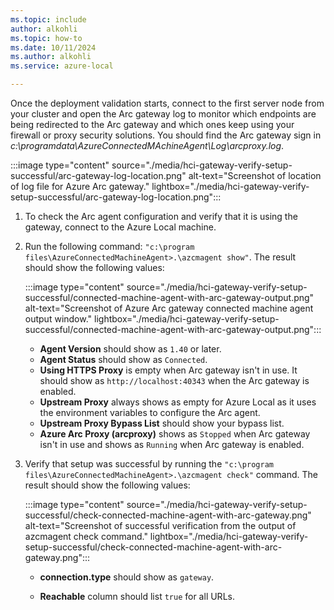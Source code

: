 ```yaml
---
ms.topic: include
author: alkohli
ms.topic: how-to
ms.date: 10/11/2024
ms.author: alkohli
ms.service: azure-local

---
```


Once the deployment validation starts, connect to the first server node from your cluster and open the Arc gateway log to monitor which endpoints are being redirected to the Arc gateway and which ones keep using your firewall or proxy security solutions. You should find the Arc gateway sign in *c:\programdata\AzureConnectedMAchineAgent\Log\arcproxy.log*.

  :::image type="content" source="./media/hci-gateway-verify-setup-successful/arc-gateway-log-location.png" alt-text="Screenshot of location of log file for Azure Arc gateway." lightbox="./media/hci-gateway-verify-setup-successful/arc-gateway-log-location.png":::

1. To check the Arc agent configuration and verify that it is using the gateway, connect to the Azure Local machine.
1. Run the following command: `"c:\program files\AzureConnectedMachineAgent>.\azcmagent show"`. The result should show the following values:

    :::image type="content" source="./media/hci-gateway-verify-setup-successful/connected-machine-agent-with-arc-gateway-output.png" alt-text="Screenshot of Azure Arc gateway connected machine agent output window." lightbox="./media/hci-gateway-verify-setup-successful/connected-machine-agent-with-arc-gateway-output.png":::

    - **Agent Version** should show as `1.40` or later. <!--CHECK-->
    - **Agent Status** should show as `Connected`.
    - **Using HTTPS Proxy** is empty when Arc gateway isn't in use. It should show as `http://localhost:40343` when the Arc gateway is enabled.
    - **Upstream Proxy** always shows as empty for Azure Local as it uses the environment variables to configure the Arc agent.
    - **Upstream Proxy Bypass List** should show your bypass list.
    - **Azure Arc Proxy (arcproxy)** shows as `Stopped` when Arc gateway isn't in use and shows as `Running` when Arc gateway is enabled.

1. Verify that setup was successful by running the `"c:\program files\AzureConnectedMachineAgent>.\azcmagent check"` command. The result should show the following values:

    :::image type="content" source="./media/hci-gateway-verify-setup-successful/check-connected-machine-agent-with-arc-gateway.png" alt-text="Screenshot of successful verification from the output of azcmagent check command." lightbox="./media/hci-gateway-verify-setup-successful/check-connected-machine-agent-with-arc-gateway.png":::

    - **connection.type** should show as `gateway`.

    - **Reachable** column should list `true` for all URLs.

